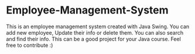 # Employee-Management-System
This is an employee management system created with Java Swing. You can add new employee, Update their info or delete them. You can also search and find their info. This can be a good project for your Java course. Feel free to contribute :) 
